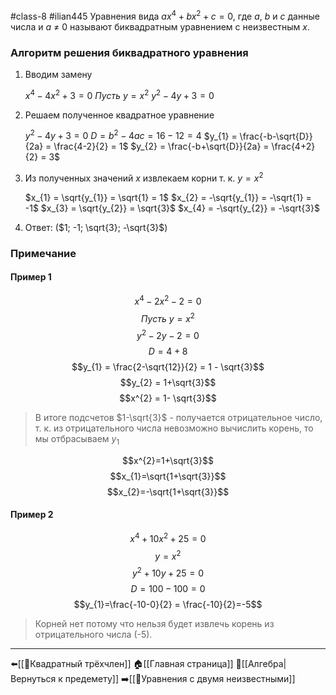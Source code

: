 #class-8 #ilian445
Уравнения вида $ax^{4}+bx^{2}+c=0$, где $a,\ b$ и $с$ данные числа и $a\ ≠\ 0$ называют биквадратным уравнением с неизвестным $x$.
### Алгоритм решения биквадратного уравнения
1. Вводим замену
	
	$x^{4}-4x^{2}+3=0$
	$Пусть\ y = x^{2}$
	$y^{2}-4y+3=0$
	
1. Решаем полученное квадратное уравнение
	
	$y^{2}-4y+3=0$
	$D = b^{2}-4ac = 16-12 = 4$
	$y_{1} = \frac{-b-\sqrt{D}}{2a} = \frac{4-2}{2} = 1$
	$y_{2} = \frac{-b+\sqrt{D}}{2a} = \frac{4+2}{2} = 3$
	
1. Из полученных значений $x$ извлекаем корни т. к. $y =x^{2}$
	
	$x_{1} = \sqrt{y_{1}} = \sqrt{1} = 1$
	$x_{2} = -\sqrt{y_{1}} = -\sqrt{1} = -1$
	$x_{3} = \sqrt{y_{2}} = \sqrt{3}$
	$x_{4} = -\sqrt{y_{2}} = -\sqrt{3}$
	
1. Ответ: ($1; -1; \sqrt{3}; -\sqrt{3}$)
### Примечание
#### Пример 1
$$x^{4}-2x^{2}-2=0$$
$$Пусть\ y = x^{2}$$
$$y^{2}-2y-2=0$$
$$D=4+8$$
$$y_{1} = \frac{2-\sqrt{12}}{2} = 1 - \sqrt{3}$$
$$y_{2} = 1+\sqrt{3}$$
$$x^{2} = 1- \sqrt{3}$$
>В итоге подсчетов $1-\sqrt{3}$ - получается отрицательное число, т. к. из отрицательного числа невозможно вычислить корень, то мы отбрасываем $y_{1}$

$$x^{2}=1+\sqrt{3}$$
$$x_{1}=\sqrt{1+\sqrt{3}}$$
$$x_{2}=-\sqrt{1+\sqrt{3}}$$
#### Пример 2
$$x^{4}+10x^{2}+25=0$$
$$y=x^{2}$$
$$y^{2}+10y+25=0$$
$$D = 100 - 100 =0$$
$$y_{1}=\frac{-10-0}{2} = \frac{-10}{2}=-5$$
>Корней нет потому что нельзя будет извлечь корень из отрицательного числа (-5).

---
⬅️[[📒Квадратный трёхчлен]]
🏠[[Главная страница]]
🔢[[Алгебра|Вернуться к предемету]]
➡️[[📒Уравнения с двумя неизвестными]]
